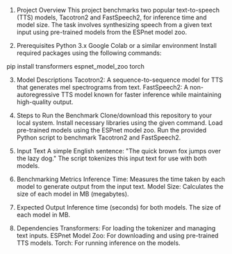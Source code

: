 1. Project Overview
This project benchmarks two popular text-to-speech (TTS) models, Tacotron2 and FastSpeech2, for inference time and model size. The task involves synthesizing speech from a given text input using pre-trained models from the ESPnet model zoo.

2. Prerequisites
Python 3.x
Google Colab or a similar environment
Install required packages using the following commands:

pip install transformers espnet_model_zoo torch

3. Model Descriptions
Tacotron2: A sequence-to-sequence model for TTS that generates mel spectrograms from text.
FastSpeech2: A non-autoregressive TTS model known for faster inference while maintaining high-quality output.

5. Steps to Run the Benchmark
Clone/download this repository to your local system.
Install necessary libraries using the given command.
Load pre-trained models using the ESPnet model zoo.
Run the provided Python script to benchmark Tacotron2 and FastSpeech2.

7. Input Text
A simple English sentence: "The quick brown fox jumps over the lazy dog."
The script tokenizes this input text for use with both models.

9. Benchmarking Metrics
Inference Time: Measures the time taken by each model to generate output from the input text.
Model Size: Calculates the size of each model in MB (megabytes).

11. Expected Output
Inference time (seconds) for both models.
The size of each model in MB.

13. Dependencies
Transformers: For loading the tokenizer and managing text inputs.
ESPnet Model Zoo: For downloading and using pre-trained TTS models.
Torch: For running inference on the models.
